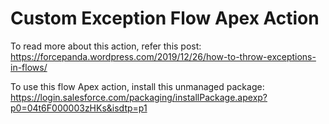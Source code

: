 # Custom Exception Flow Apex Action
To read more about this action, refer this post: https://forcepanda.wordpress.com/2019/12/26/how-to-throw-exceptions-in-flows/

To use this flow Apex action, install this unmanaged package: https://login.salesforce.com/packaging/installPackage.apexp?p0=04t6F000003zHKs&isdtp=p1